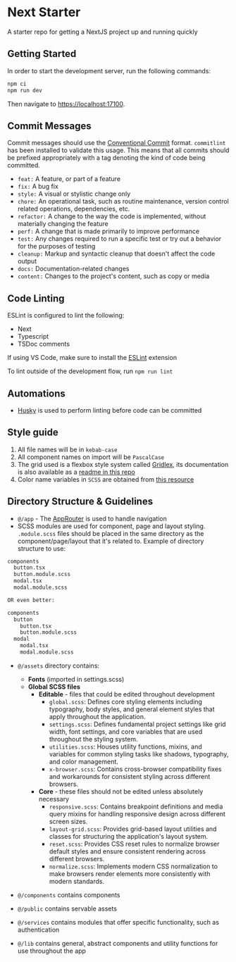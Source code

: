 # Next Starter

A starter repo for getting a NextJS project up and running quickly

## Getting Started

In order to start the development server, run the following commands:

```bash
npm ci
npm run dev
```

Then navigate to [https://localhost:17100](https://localhost:17100).

## Commit Messages

Commit messages should use the [Conventional Commit](https://www.conventionalcommits.org/en/v1.0.0/) format. `commitlint` has been installed to validate this usage. This means that all commits should be prefixed appropriately with a tag denoting the kind of code being committed.

- `feat:` A feature, or part of a feature
- `fix:` A bug fix
- `style:` A visual or stylistic change only
- `chore:` An operational task, such as routine maintenance, version control related operations, dependencies, etc.
- `refactor:` A change to the way the code is implemented, without materially changing the feature
- `perf:` A change that is made primarily to improve performance
- `test:` Any changes required to run a specific test or try out a behavior for the purposes of testing
- `cleanup:` Markup and syntactic cleanup that doesn't affect the code output
- `docs:` Documentation-related changes
- `content:` Changes to the project's content, such as copy or media

## Code Linting

ESLint is configured to lint the following:
- Next
- Typescript
- TSDoc comments

If using VS Code, make sure to install the [ESLint](https://marketplace.visualstudio.com/items?itemName=dbaeumer.vscode-eslint) extension

To lint outside of the development flow, run `npm run lint`

## Automations

- [Husky](https://typicode.github.io/husky/) is used to perform linting before code can be committed

## Style guide

1. All file names will be in `kebab-case`
2. All component names on import will be `PascalCase`
3. The grid used is a flexbox style system called [Gridlex](https://gridlex.devlint.fr/), its documentation is also available as a [readme in this repo](packages/site/assets/scss/grid/README.md)
4. Color name variables in `SCSS` are obtained from [this resource](https://chir.ag/projects/name-that-color/)

## Directory Structure & Guidelines

- `@/app` - The [AppRouter](https://nextjs.org/docs/app) is used to handle navigation
- SCSS modules are used for component, page and layout styling. `.module.scss` files should be placed in the same directory as the component/page/layout that it's related to. Example of directory structure to use:

```txt
components
  button.tsx
  button.module.scss
  modal.tsx
  modal.module.scss

OR even better:

components
  button
    button.tsx
    button.module.scss
  modal
    modal.tsx
    modal.module.scss
```

- `@/assets` directory contains:
  - **Fonts** (imported in settings.scss)
  - **Global SCSS files**
    - **Editable** - files that could be edited throughout development
      - `global.scss`: Defines core styling elements including typography, body styles, and general element styles that apply throughout the application.
      - `settings.scss`: Defines fundamental project settings like grid width, font settings, and core variables that are used throughout the styling system.
      - `utilities.scss`: Houses utility functions, mixins, and variables for common styling tasks like shadows, typography, and color management.
      - `x-browser.scss`: Contains cross-browser compatibility fixes and workarounds for consistent styling across different browsers.
    - **Core** - these files should not be edited unless absolutely necessary
      - `responsive.scss`: Contains breakpoint definitions and media query mixins for handling responsive design across different screen sizes.
      - `layout-grid.scss`: Provides grid-based layout utilities and classes for structuring the application's layout system.
      - `reset.scss`: Provides CSS reset rules to normalize browser default styles and ensure consistent rendering across different browsers.
      - `normalize.scss`: Implements modern CSS normalization to make browsers render elements more consistently with modern standards.

- `@/components` contains components
- `@/public` contains servable assets
- `@/services` contains modules that offer specific functionality, such as authentication
- `@/lib` contains general, abstract components and utility functions for use throughout the app
